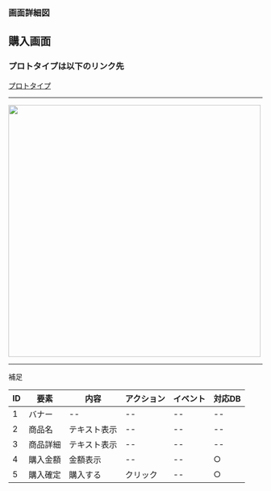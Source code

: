 ### 画面詳細図
## 購入画面
### プロトタイプは以下のリンク先
[プロトタイプ](https://www.figma.com/file/2EstFnFmPKiJOQWXGrrG7b/Untitled?node-id=3%3A10)

******


<img src="../img/page 3.png" width="500">


******

補足

|ID|要素|内容|アクション|イベント|対応DB|
|--|--|--|--|--|--|
|1|バナー|--|--|--|--|
|2|商品名|テキスト表示|--|--|--|
|3|商品詳細|テキスト表示|--|--|--|
|4|購入金額|金額表示|--|--|○|
|5|購入確定|購入する|クリック|--|○|
